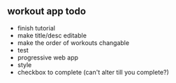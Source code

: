 ## workout app todo
* finish tutorial
* make title/desc editable
* make the order of workouts changable
* test
* progressive web app
* style
* checkbox to complete (can't alter till you complete?)
